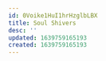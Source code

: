 ```yaml
---
id: 0Voike1HuI1hrHzglbLBX
title: Soul Shivers
desc: ''
updated: 1639759165193
created: 1639759165193
---
```


